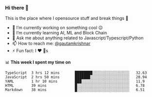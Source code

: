 ### Hi there 👋
This is the place where I opensource stuff and break things :rofl:

- 🔭 I’m currently working on something cool :wink:
- 🌱 I’m currently learning AI, ML and Block Chain
- 💬 Ask me about anything related to Javascript/Typescript/Python
- 📫 How to reach me: [@gautamkrishnar](https://twitter.com/gautamkrishnar)
- ⚡ Fun fact: I :heart: :dog:s

📊 **This week I spent my time on**
<!--START_SECTION:waka-->
```text
TypeScript  3 hrs 12 mins       ████████░░░░░░░░░░░░░░░░░   32.63 
JavaScript  2 hrs 50 mins       ███████░░░░░░░░░░░░░░░░░░   28.94 
YAML        1 hr 10 mins        ███░░░░░░░░░░░░░░░░░░░░░░   11.9 
HTML        39 mins             █░░░░░░░░░░░░░░░░░░░░░░░░   6.78 
Markdown    38 mins             █░░░░░░░░░░░░░░░░░░░░░░░░   6.51
```
<!--END_SECTION:waka-->
